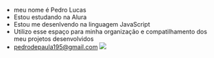 - meu nome é Pedro Lucas
- Estou estudando na Alura
- Estou me desenlvendo na linguagem JavaScript
- Utilizo esse espaço para minha organização e compatilhamento dos meu projetos desenvolvidos
- pedrodepaula195@gmail.com
![](https://media1.tenor.com/m/BHbYLeXUf4QAAAAC/eduardo-cinco-noches-eduardo.gif)
